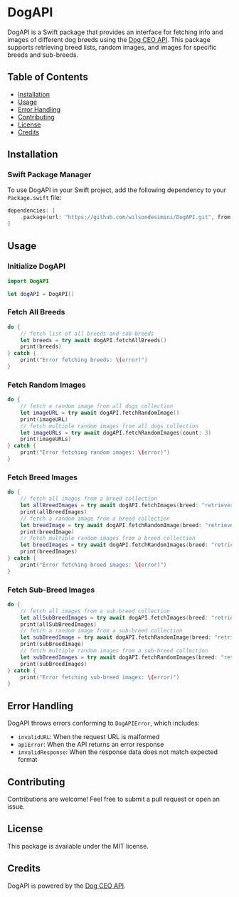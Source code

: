 # DogAPI

DogAPI is a Swift package that provides an interface for fetching info and images of different dog breeds using the [Dog CEO API](https://dog.ceo/dog-api/). This package supports retrieving breed lists, random images, and images for specific breeds and sub-breeds.

## Table of Contents
- [Installation](#installation)
- [Usage](#usage)
- [Error Handling](#error-handling)
- [Contributing](#contributing)
- [License](#license)
- [Credits](#credits)

## Installation

### Swift Package Manager
To use DogAPI in your Swift project, add the following dependency to your `Package.swift` file:

```swift
dependencies: [
    .package(url: "https://github.com/wilsondesimini/DogAPI.git", from: "1.0.0")
]
```

## Usage

### Initialize DogAPI
```swift
import DogAPI

let dogAPI = DogAPI()
```

### Fetch All Breeds
```swift
do {
    // fetch list of all breeds and sub-breeds
    let breeds = try await dogAPI.fetchAllBreeds()
    print(breeds)
} catch {
    print("Error fetching breeds: \(error)")
}
```

### Fetch Random Images
```swift
do {
    // fetch a random image from all dogs collection
    let imageURL = try await dogAPI.fetchRandomImage()
    print(imageURL)
    // fetch multiple random images from all dogs collection
    let imageURLs = try await dogAPI.fetchRandomImages(count: 3)
    print(imageURLs)
} catch {
    print("Error fetching random images: \(error)")
}
```

### Fetch Breed Images
```swift
do {
    // fetch all images from a breed collection
    let allBreedImages = try await dogAPI.fetchImages(breed: "retriever")
    print(allBreedImages)
    // fetch a random image from a breed collection
    let breedImage = try await dogAPI.fetchRandomImage(breed: "retriever")
    print(breedImage)
    // fetch multiple random images from a breed collection
    let breedImages = try await dogAPI.fetchRandomImages(breed: "retriever", count: 3)
    print(breedImages)
} catch {
    print("Error fetching breed images: \(error)")
}
```

### Fetch Sub-Breed Images
```swift
do {
    // fetch all images from a sub-breed collection
    let allSubBreedImages = try await dogAPI.fetchImages(breed: "retriever", subBreed: "golden")
    print(allSubBreedImages)
    // fetch a random image from a sub-breed collection
    let subBreedImage = try await dogAPI.fetchRandomImage(breed: "retriever", subBreed: "golden")
    print(subBreedImage)
    // fetch multiple random images from a sub-breed collection
    let subBreedImages = try await dogAPI.fetchRandomImages(breed: "retriever", subBreed: "golden", count: 3)
    print(subBreedImages)
} catch {
    print("Error fetching sub-breed images: \(error)")
}
```

## Error Handling
DogAPI throws errors conforming to `DogAPIError`, which includes:
- `invalidURL`: When the request URL is malformed
- `apiError`: When the API returns an error response
- `invalidResponse`: When the response data does not match expected format

## Contributing
Contributions are welcome! Feel free to submit a pull request or open an issue.

## License
This package is available under the MIT license.

## Credits
DogAPI is powered by the [Dog CEO API](https://dog.ceo/dog-api/).
